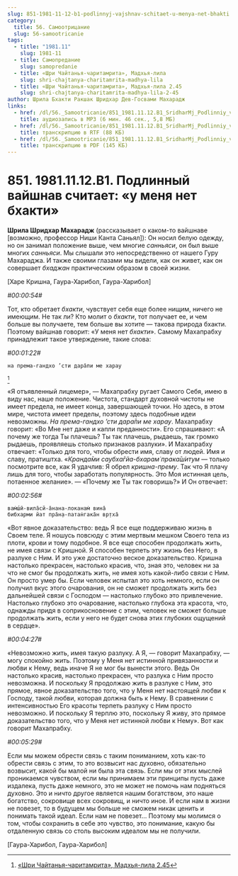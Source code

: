 ```yaml
---
slug: 851-1981-11-12-b1-podlinnyj-vajshnav-schitaet-u-menya-net-bhakti
category:
  title: 56. Самоотрицание
  slug: 56-samootricanie
tags:
  - title: "1981.11"
    slug: 1981-11
  - title: Самопредание
    slug: samopredanie
  - title: «Шри Чайтанья-чаритамрита», Мадхья-лила
    slug: shri-chajtanya-charitamrita-madhya-lila
  - title: «Шри Чайтанья-чаритамрита», Мадхья-лила 2.45
    slug: shri-chajtanya-charitamrita-madhya-lila-2-45
author: Шрила Бхакти Ракшак Шридхар Дев-Госвами Махарадж
links:
  - href: /dl/56._Samootricanie/851_1981.11.12.B1_SridharMj_Podlinniy_vayshnav_schitayet_u_menya_net_bhakti.mp3
    title: аудиозапись в MP3 (6 мин. 46 сек., 5,8 МБ)
  - href: /dl/56._Samootricanie/851_1981.11.12.B1_SridharMj_Podlinniy_vayshnav_schitayet_u_menya_net_bhakti.rtf
    title: транскрипцию в RTF (88 КБ)
  - href: /dl/56._Samootricanie/851_1981.11.12.B1_SridharMj_Podlinniy_vayshnav_schitayet_u_menya_net_bhakti.pdf
    title: транскрипцию в PDF (145 КБ)
---
```


# 851. 1981.11.12.B1. Подлинный вайшнав считает: «у меня нет бхакти»

**Шрила Шридхар Махарадж** (рассказывает о каком-то вайшнаве [возможно, профессор Ниши Канта Саньял]): Он носил белую одежду, но он занимал положение выше, чем многие *санньяси*, он был выше многих *санньяси*. Мы слышали это непосредственно от нашего Гуру Махараджа. И также своими глазами мы видели, как он живет, как он совершает *бхаджан* практическим образом в своей жизни.

[Харе Кришна, Гаура-Харибол, Гаура-Харибол]

*#00:00:54#*

Тот, кто обретает *бхакти*, чувствует себя еще более нищим, ничего не имеющим. Не так ли? Кто молит о *бхакти*, тот получает ее, и чем больше вы получаете, тем больше вы хотите — такова природа бхакти. Поэтому вайшнав говорит: «У меня нет *бхакти*». Самому Махапрабху принадлежит такое утверждение, такие слова:

*#00:01:22#*

    на према-гандхо ’сти дара̄пи ме харау
[^_ftn1]

«Я отъявленный лицемер», — Махапрабху ругает Самого Себя, имею в виду нас, наше положение. Чистота, стандарт духовной чистоты не имеет предела, не имеет конца, завершающей точки. Но здесь, в этом мире, чистота имеет пределы, поэтому здесь подобные идеи невозможны. *На према-гандхо ’сти дара̄пи ме харау*. Махапрабху говорит: «Во Мне нет даже и капли преданности». Его спрашивают: «А почему же тогда Ты плачешь? Ты так плачешь, рыдаешь, так громко рыдаешь, проявляешь столько признаков разлуки». И Махапрабху отвечает: «Только для того, чтобы обрести имя, славу от людей. Имя и славу, пратиштха. «*Кранда̄ми саубха̄гйа-бхарам̇ прака̄ш́итум* — только посмотрите все, как Я удачлив: Я обрел *кришна-прему*. Так что Я плачу лишь для того, чтобы заработать популярность. Это Моя истинная цель, потаенное желание». — «Почему же Ты так говоришь?» И Он отвечает:

*#00:02:56#*

    вам̇ш́ӣ-вила̄сй-а̄нана-локанам̇ вина̄
    бибхарми йат пра̄н̣а-патан̇гака̄н вр̣тха̄

«Вот явное доказательство: ведь Я все еще поддерживаю жизнь в Своем теле. Я ношусь повсюду с этим мертвым мешком Своего тела из плоти, крови и тому подобное. Я все еще способен продолжать жить, не имея связи с Кришной. Я способен терпеть эту жизнь без Него, в разлуке с Ним. И это уже достаточно веское доказательство. Кришна настолько прекрасен, настолько красив, что, зная это, человек ни за что не смог бы продолжать жить, не имея хоть какой-либо связи с Ним. Он просто умер бы. Если человек испытал это хоть немного, если он получил вкус этого очарования, он не сможет продолжать жить без дальнейшей связи с Господом — настолько глубоко это привлечение. Настолько глубоко это очарование, настолько глубока эта красота, что, однажды придя в соприкосновение с этим, человек не сможет больше продолжать жить, если у него не будет снова этих глубоких ощущений в сердце».

*#00:04:27#*

«Невозможно жить, имея такую разлуку. А Я, — говорит Махапрабху, — могу спокойно жить. Поэтому у Меня нет истинной привязанности и любви к Нему, ведь иначе Я не мог бы вынести этого. Ведь Он настолько красив, настолько прекрасен, что разлука с Ним просто невозможна. И поскольку Я продолжаю жить в разлуке с Ним, это прямое, явное доказательство того, что у Меня нет настоящей любви к Господу, такой любви, которая должна быть к Нему. В сравнении с интенсивностью Его красоты терпеть разлуку с Ним просто невозможно. И поскольку Я терплю это, поскольку Я живу, это прямое доказательство того, что у Меня нет истинной любви к Нему». Вот как говорит Махапрабху.

*#00:05:29#*

Если мы можем обрести связь с таким пониманием, хоть как-то обрести связь с этим, то это возвысит нас духовно, обязательно возвысит, какой бы малой ни была эта связь. Если мы от этих мыслей проникаемся чувством, если мы принимаем эти принципы пусть даже издалека, пусть даже немного, это не может не помочь нам подняться духовно. Это и ничто другое является нашим богатством, это наше богатство, сокровище всех сокровищ, и ничто иное. И если нам в жизни не повезет, то в будущем мы больше не сможем никак ценить и понимать такой идеал. Если нам не повезет… Поэтому мы молимся о том, чтобы сохранить в себе это чувство, это понимание, какую бы отдаленную связь со столь высоким идеалом мы не получили.

[Гаура-Харибол, Гаура-Харибол]



[^_ftn1]: [«Шри Чайтанья-чаритамрита», Мадхья-лила 2.45](../notes/shri-chajtanya-charitamrita-madhya-lila/shri-chajtanya-charitamrita-madhya-lila-2-45.md)
